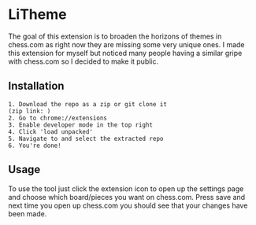 # LiTheme
The goal of this extension is to broaden the horizons of themes in chess.com as right now they are missing some very unique ones. I made this extension for myself but noticed many people having a similar gripe with chess.com so I decided to make it public.

## Installation
```
1. Download the repo as a zip or git clone it
(zip link: )
2. Go to chrome://extensions
3. Enable developer mode in the top right
4. Click 'load unpacked'
5. Navigate to and select the extracted repo
6. You're done!
```

## Usage
To use the tool just click the extension icon to open up the settings page and choose which board/pieces you want on chess.com. Press save and next time you open up chess.com you should see that your changes have been made.
